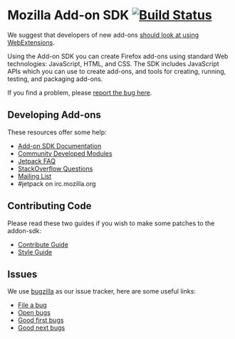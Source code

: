 # Mozilla Add-on SDK [![Build Status](https://travis-ci.org/mozilla/addon-sdk.png)](https://travis-ci.org/mozilla/addon-sdk)

We suggest that developers of new add-ons [should look at using WebExtensions](https://developer.mozilla.org/en-US/Add-ons/WebExtensions).

Using the Add-on SDK you can create Firefox add-ons using standard Web technologies: JavaScript, HTML, and CSS. The SDK includes JavaScript APIs which you can use to create add-ons, and tools for creating, running, testing, and packaging add-ons.

If you find a problem, please [report the bug here](https://bugzilla.mozilla.org/enter_bug.cgi?product=Add-on%20SDK).

## Developing Add-ons

These resources offer some help:

* [Add-on SDK Documentation](https://developer.mozilla.org/en-US/Add-ons/SDK)
* [Community Developed Modules](https://github.com/mozilla/addon-sdk/wiki/Community-developed-modules)
* [Jetpack FAQ](https://wiki.mozilla.org/Jetpack/FAQ)
* [StackOverflow Questions](http://stackoverflow.com/questions/tagged/firefox-addon-sdk)
* [Mailing List](https://wiki.mozilla.org/Jetpack#Mailing_list)
* #jetpack on irc.mozilla.org

## Contributing Code

Please read these two guides if you wish to make some patches to the addon-sdk:

* [Contribute Guide](https://github.com/mozilla/addon-sdk/blob/master/CONTRIBUTING.md)
* [Style Guide](https://github.com/mozilla/addon-sdk/wiki/Coding-style-guide)

## Issues

We use [bugzilla](https://bugzilla.mozilla.org/) as our issue tracker, here are some useful links:

* [File a bug](https://bugzilla.mozilla.org/enter_bug.cgi?product=Add-on%20SDK)
* [Open bugs](https://bugzilla.mozilla.org/buglist.cgi?bug_status=UNCONFIRMED&bug_status=NEW&bug_status=ASSIGNED&bug_status=REOPENED&columnlist=bug_severity%2Cpriority%2Cassigned_to%2Cbug_status%2Ctarget_milestone%2Cresolution%2Cshort_desc%2Cchangeddate&product=Add-on%20SDK&query_format=advanced&order=priority)
* [Good first bugs](https://bugzilla.mozilla.org/buglist.cgi?status_whiteboard=[good+first+bug]&&resolution=---&product=Add-on+SDK)
* [Good next bugs](https://bugzilla.mozilla.org/buglist.cgi?status_whiteboard=[good+next+bug]&&resolution=---&product=Add-on+SDK)
